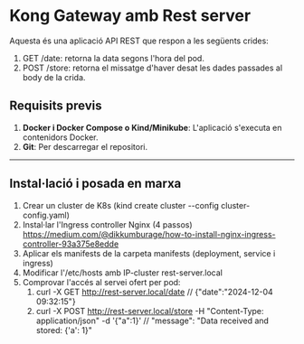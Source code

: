 # Kong Gateway amb Rest server

Aquesta és una aplicació API REST que respon a les següents crides:

1. GET /date: retorna la data segons l'hora del pod.
2. POST /store: retorna el missatge d'haver desat les dades passades al body de la crida.

## Requisits previs

1. **Docker i Docker Compose o Kind/Minikube**: L'aplicació s'executa en contenidors Docker.
2. **Git**: Per descarregar el repositori.

---
## Instal·lació i posada en marxa
1. Crear un cluster de K8s (kind create cluster --config cluster-config.yaml)
2. Instal·lar l'Ingress controller Nginx (4 passos) https://medium.com/@dikkumburage/how-to-install-nginx-ingress-controller-93a375e8edde
3. Aplicar els manifests de la carpeta manifests (deployment, service i ingress)
4. Modificar l'/etc/hosts amb IP-cluster rest-server.local
5. Comprovar l'accés al servei ofert per pod: 
    1. curl -X GET http://rest-server.local/date // {"date":"2024-12-04 09:32:15"}
    2. curl -X POST http://rest-server.local/store -H "Content-Type: application/json" -d '{"a":1}' // "message": "Data received and stored: {'a': 1}"
